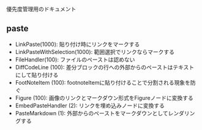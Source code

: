 優先度管理用のドキュメント

## paste

- LinkPaste(1000): 貼り付け時にリンクをマークする
- LinkPasteWithSelection(1000): 範囲選択でリンクならマークする
- FileHandler(100): ファイルのペーストは認めない
- DiffCodeLine (100): 差分ブロックの行への外部からのペーストはテキストにして貼り付ける
- FootNoteItem (100): footnoteItemに貼り付けることで分割される現象を防ぐ
- Figure (100): 画像のリンクとマークダウン形式をFigureノードに変換する
- EmbedPasteHandler (2): リンクを埋め込みノードに変換する
- PasteMarkdown (1): 外部からのペーストをマークダウンとしてレンダリングする
